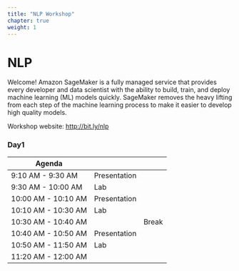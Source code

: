 ```yaml
---
title: "NLP Workshop"
chapter: true
weight: 1
---
```


# NLP

Welcome! Amazon SageMaker is a fully managed service that provides every developer and data scientist with the ability to build, train, and deploy machine learning (ML) models quickly. SageMaker removes the heavy lifting from each step of the machine learning process to make it easier to develop high quality models.

Workshop website: http://bit.ly/nlp



### Day1
| Agenda               |              |                                    |
|----------------------|--------------|------------------------------------|
| 9:10 AM \- 9:30 AM   | Presentation |  |
| 9:30 AM \- 10:00 AM  | Lab          |                      |
| 10:00 AM \- 10:10 AM | Presentation |                |
| 10:10 AM \- 10:30 AM | Lab          |                |
| 10:30 AM \- 10:40 AM |              | Break                              |
| 10:40 AM \- 10:50 AM | Presentation |                    |
| 10:50 AM \- 11:50 AM | Lab          |                    |
| 11:20 AM \- 12:00 AM |              |                      |